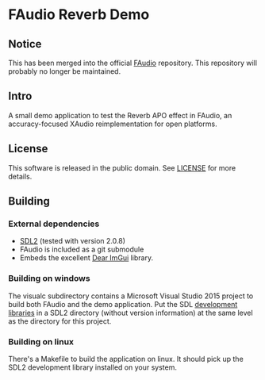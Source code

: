 # FAudio Reverb Demo 

## Notice
This has been merged into the official [FAudio](https://github.com/flibitijibibo/FACT) repository. This repository will probably no longer be maintained.

## Intro
A small demo application to test the Reverb APO effect in FAudio, an accuracy-focused XAudio reimplementation for open platforms.

## License
This software is released in the public domain. See [LICENSE](LICENSE) for more details.

## Building

### External dependencies
- [SDL2](libsdl.org) (tested with version 2.0.8)
- FAudio is included as a git submodule
- Embeds the excellent [Dear ImGui](https://github.com/ocornut/imgui) library.

### Building on windows
The visualc subdirectory contains a Microsoft Visual Studio 2015 project to build both FAudio and the demo application. Put the SDL [development libraries](http://libsdl.org/release/SDL2-devel-2.0.8-VC.zip) in a SDL2 directory (without version information) at the same level as the directory for this project.

### Building on linux
There's a Makefile to build the application on linux. It should pick up the SDL2 development library installed on your system.